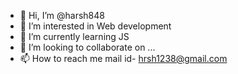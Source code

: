 - 👋 Hi, I’m @harsh848
- 👀 I’m interested in Web development
- 🌱 I’m currently learning JS 
- 💞️ I’m looking to collaborate on ...
- 📫 How to reach me mail id- hrsh1238@gmail.com

<!---
harsh848/harsh848 is a ✨ special ✨ repository because its `README.md` (this file) appears on your GitHub profile.
You can click the Preview link to take a look at your changes.
--->
